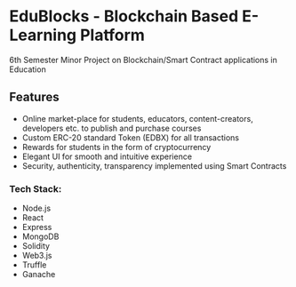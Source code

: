# EduBlocks - Blockchain Based E-Learning Platform 
6th Semester Minor Project on Blockchain/Smart Contract applications in Education 

## Features
- Online market-place for students, educators, content-creators, developers etc. to publish and purchase courses
- Custom ERC-20 standard Token (EDBX) for all transactions
- Rewards for students in the form of cryptocurrency
- Elegant UI for smooth and intuitive experience
- Security, authenticity, transparency implemented using Smart Contracts

### Tech Stack:
- Node.js
- React
- Express
- MongoDB
- Solidity
- Web3.js
- Truffle 
- Ganache 


